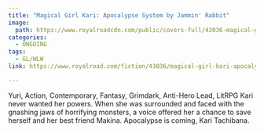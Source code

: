 ```yaml
---
title: "Magical Girl Kari: Apocalypse System by Jammin' Rabbit"
image:
  path: https://www.royalroadcdn.com/public/covers-full/43036-magical-girl-kari-apocalypse-system.jpg
categories:
  - ONGOING
tags:
  - GL/WLW
link: https://www.royalroad.com/fiction/43036/magical-girl-kari-apocalypse-system

---
```

Yuri, Action, Contemporary, Fantasy, Grimdark, Anti-Hero Lead, LitRPG
Kari never wanted her powers. When she was surrounded and faced with the gnashing jaws of horrifying monsters, a voice offered her a chance to save herself and her best friend Makina. Apocalypse is coming, Kari Tachibana.

